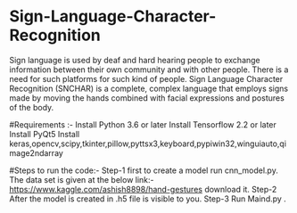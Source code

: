 # Sign-Language-Character-Recognition
Sign language is used by deaf and hard hearing people to exchange information between their own community and with other people. There is a need for such platforms for such kind of people. Sign Language Character Recognition (SNCHAR) is a complete, complex language that employs signs made by moving the hands combined with facial expressions and postures of the body.



#Requirements :-
Install Python 3.6 or later
Install Tensorflow 2.2 or later
Install PyQt5
Install keras,opencv,scipy,tkinter,pillow,pyttsx3,keyboard,pypiwin32,winguiauto,qimage2ndarray


#Steps to run the code:-
Step-1 first to create a model run cnn_model.py. The data set is given at the below link:-
         https://www.kaggle.com/ashish8898/hand-gestures
         download it.
Step-2 After the model is created in .h5 file is visible to you.
Step-3 Run Maind.py .
          
